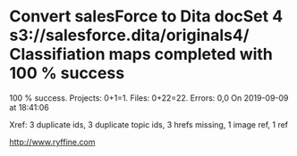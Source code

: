 # Convert salesForce to Dita docSet 4 s3://salesforce.dita/originals4/ Classifiation maps completed with 100 % success

100 % success. Projects: 0+1=1.  Files: 0+22=22. Errors: 0,0  On 2019-09-09 at 18:41:06

Xref: 3 duplicate ids, 3 duplicate topic ids, 3 hrefs missing, 1 image ref, 1 ref



http://www.ryffine.com
